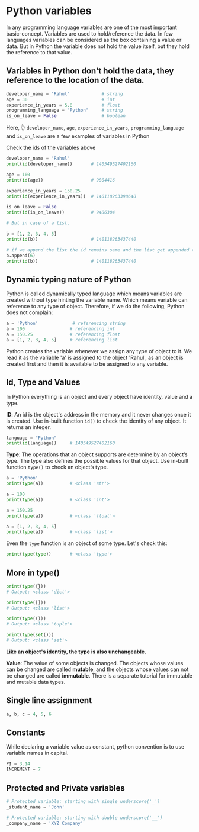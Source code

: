 # Python variables

In any programming language variables are one of the most important basic-concept. Variables are used to hold/reference the data. In few languages variables can be considered as the box containing a value or data. But in Python the variable does not hold the value itself, but they hold the reference to that value.

## Variables in Python don't hold the data, they reference to the location of the data.

```python
developer_name = "Rahul"            # string
age = 30                            # int
experience_in_years = 5.8           # float
programming_language = "Python"     # string
is_on_leave = False                 # boolean
```
Here, 👆 `developer_name`, `age`, `experience_in_years`, `programming_language` and `is_on_leave` are a few examples of variables in Python

Check the ids of the variables above
```python
developer_name = "Rahul"
print(id(developer_name))       # 140549527402160

age = 100
print(id(age))                  # 9804416

experience_in_years = 150.25
print(id(experience_in_years))  # 140118263398640

is_on_leave = False
print(id(is_on_leave))          # 9486304

# But in case of a list.

b = [1, 2, 3, 4, 5]
print(id(b))                    # 140118263437440

# if we append the list the id remains same and the list get appended to the same memory location
b.append(6)
print(id(b))                    # 140118263437440
```

## Dynamic typing nature of Python

Python is called dynamically typed language which means variables are created without type hinting the variable name. Which means variable can reference to any type of object. Therefore, if we do the following, Python does not complain:
```python
a = 'Python'             # referencing string
a = 100                 # referencing int
a = 150.25              # referencing float
a = [1, 2, 3, 4, 5]     # referencing list
```
Python creates the variable whenever we assign any type of object to it. We read it as the variable 'a' is assigned to the object 'Rahul', as an object is created first and then it is available to be assigned to any variable.

## Id, Type and Values
In Python everything is an object and every object have identity, value and a type.

**ID**: An id is the object's address in the memory and it never changes once it is created. Use in-built function `id()` to check the identity of any object. It returns an integer.

```python
language = "Python"
print(id(language))     # 140549527402160
``` 

**Type**: The operations that an object supports are determine by an object’s type. The type also defines the possible values for that object. Use in-built function `type()` to check an object’s type. 

```python
a = 'Python'
print(type(a))          # <class 'str'>

a = 100
print(type(a))          # <class 'int'>

a = 150.25
print(type(a))          # <class 'float'>

a = [1, 2, 3, 4, 5]
print(type(a))          # <class 'list'>
```

Even the `type` function is an object of some type. Let's check this:
```python
print(type(type))       # <class 'type'>
```

## More in type()
```python
print(type({}))
# Output: <class 'dict'>

print(type([]))
# Output: <class 'list'>

print(type(()))
# Output: <class 'tuple'>

print(type(set()))
# Output: <class 'set'>
```

**Like an object's identity, the type is also unchangeable.** 

**Value**: The value of some objects is changed. The objects whose values can be changed are called **mutable**, and the objects whose values can not be changed are called **immutable**. There is a separate tutorial for immutable and mutable data types.

## Single line assignment
```python
a, b, c = 4, 5, 6
```
## Constants
While declaring a variable value as constant, python convention is to use variable names in capital.
```python
PI = 3.14
INCREMENT = 7
```

## Protected and Private variables
```python
# Protected variable: starting with single underscore('_')
_student_name = 'John'

# Protected variable: starting with double underscore('__')
_company_name = 'XYZ Company'
```

